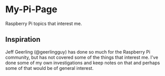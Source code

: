 # My-Pi-Page

Raspberry Pi topics that interest me.

## Inspiration

Jeff Geerling (@geerlingguy) has done so much for the Raspberry Pi community, but has not covered some of the things that interest me. I've done some of my own investigations and keep notes on that and perhaps some of that would be of general interest.
